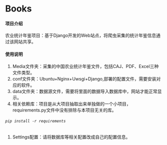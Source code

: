 # Books

#### 项目介绍
农业统计年鉴项目：基于Django开发的Web站点，将爬虫采集的统计年鉴信息通过该网站共享。

#### 使用说明

1. Media文件夹：采集的中国农业统计年鉴文件，包括CAJ、PDF、Excel三种文件类型。
2. conf文件夹：Ubuntu+Nginx+Uwsgi+Django,部署的配置文件，需要安装对应的软件。
1. data文件夹：数据源文件，需要将里面的数据导入数据库中，网站才能正常显示。
3. 相关依赖库：项目是从大项目抽取出来单独做的一个小项目，requirements.py文件中没有排除与本项目无关的库。
######                `pip install -r requirements`
1. Settings配置：请将数据库等相关配置改成自己的配置信息。

